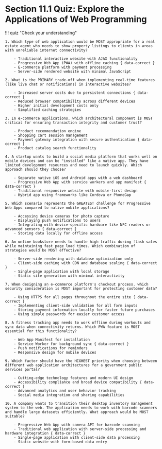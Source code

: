 # Section 11.1 Quiz: Explore the Applications of Web Programming

!!! quiz "Check your understanding"

    1. Which type of web application would be MOST appropriate for a real estate agent who needs to show property listings to clients in areas with unreliable internet connectivity?

        - Traditional interactive website with AJAX functionality
        - Progressive Web App (PWA) with offline caching { data-correct }
        - E-commerce platform with payment processing
        - Server-side rendered website with minimal JavaScript

    2. What is the PRIMARY trade-off when implementing real-time features (like live chat or notifications) in interactive websites?

        - Increased server costs due to persistent connections { data-correct }
        - Reduced browser compatibility across different devices
        - Higher initial development costs only
        - Simplified caching strategies

    3. In e-commerce applications, which architectural component is MOST critical for ensuring transaction integrity and customer trust?

        - Product recommendation engine
        - Shopping cart session management
        - Payment gateway integration with secure authentication { data-correct }
        - Product catalog search functionality

    4. A startup wants to build a social media platform that works well on mobile devices and can be "installed" like a native app. They have limited development resources and need to launch quickly. Which approach should they choose?

        - Separate native iOS and Android apps with a web dashboard
        - Progressive Web App with service workers and app manifest { data-correct }
        - Traditional responsive website with mobile-first design
        - Hybrid app using frameworks like Cordova or PhoneGap

    5. Which scenario represents the GREATEST challenge for Progressive Web Apps compared to native mobile applications?

        - Accessing device cameras for photo capture
        - Displaying push notifications to users
        - Integrating with device-specific hardware like NFC readers or advanced sensors { data-correct }
        - Storing data locally for offline access

    6. An online bookstore needs to handle high traffic during flash sales while maintaining fast page load times. Which combination of strategies would be MOST effective?

        - Server-side rendering with database optimization only
        - Client-side caching with CDN and database scaling { data-correct }
        - Single-page application with local storage
        - Static site generation with minimal interactivity

    7. When designing an e-commerce platform's checkout process, which security consideration is MOST important for protecting customer data?

        - Using HTTPS for all pages throughout the entire site { data-correct }
        - Implementing client-side validation for all form inputs
        - Storing payment information locally for faster future purchases
        - Using simple passwords for easier customer access

    8. A fitness tracking app needs to work offline during workouts and sync data when connectivity returns. Which PWA feature is MOST essential for this functionality?

        - Web App Manifest for installation
        - Service Worker for background sync { data-correct }
        - Push notifications for reminders
        - Responsive design for mobile devices

    9. Which factor should have the HIGHEST priority when choosing between different web application architectures for a government public services portal?

        - Cutting-edge technology features and modern UI design
        - Accessibility compliance and broad device compatibility { data-correct }
        - Advanced analytics and user behavior tracking
        - Social media integration and sharing capabilities

    10. A company wants to transition their desktop inventory management system to the web. The application needs to work with barcode scanners and handle large datasets efficiently. What approach would be MOST suitable?

        - Progressive Web App with camera API for barcode scanning
        - Traditional web application with server-side processing and hardware integration { data-correct }
        - Single-page application with client-side data processing
        - Static website with form-based data entry
